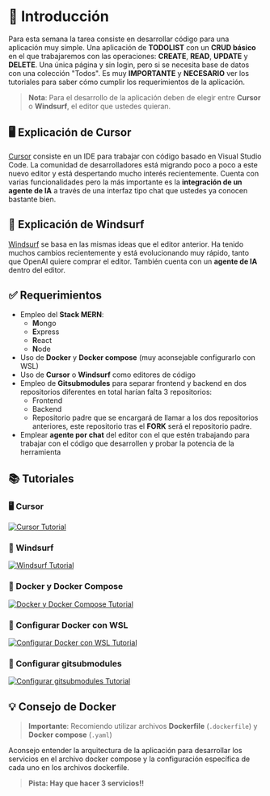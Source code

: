# 📝 Introducción

Para esta semana la tarea consiste en desarrollar código para una aplicación muy simple. Una aplicación de **TODOLIST** con un **CRUD básico** en el que trabajaremos con las operaciones: **CREATE**, **READ**, **UPDATE** y **DELETE**. Una única página y sin login, pero si se necesita base de datos con una colección "Todos". Es muy **IMPORTANTE** y **NECESARIO** ver los tutoriales para saber cómo cumplir los requerimientos de la aplicación. 

> **Nota**: Para el desarrollo de la aplicación deben de elegir entre **Cursor** o **Windsurf**, el editor que ustedes quieran.

## 🖥️ Explicación de Cursor

[Cursor](https://www.cursor.com/) consiste en un IDE para trabajar con código basado en Visual Studio Code. La comunidad de desarrolladores está migrando poco a poco a este nuevo editor y está despertando mucho interés recientemente. Cuenta con varias funcionalidades pero la más importante es la **integración de un agente de IA** a través de una interfaz tipo chat que ustedes ya conocen bastante bien. 

## 🌊 Explicación de Windsurf

[Windsurf](https://windsurf.com/editor) se basa en las mismas ideas que el editor anterior. Ha tenido muchos cambios recientemente y está evolucionando muy rápido, tanto que OpenAI quiere comprar el editor. También cuenta con un **agente de IA** dentro del editor.

## ✅ Requerimientos

- Empleo del **Stack MERN**: 
  - **M**ongo 
  - **E**xpress 
  - **R**eact 
  - **N**ode
- Uso de **Docker** y **Docker compose** (muy aconsejable configurarlo con WSL)
- Uso de **Cursor** o **Windsurf** como editores de código
- Empleo de **Gitsubmodules** para separar frontend y backend en dos repositorios diferentes en total harían falta 3 repositorios:
  - Frontend
  - Backend 
  - Repositorio padre que se encargará de llamar a los dos repositorios anteriores, este repositorio tras el **FORK** será el repositorio padre.
- Emplear **agente por chat** del editor con el que estén trabajando para trabajar con el código que desarrollen y probar la potencia de la herramienta

## 📚 Tutoriales

### 🖥️ Cursor
[![Cursor Tutorial](https://img.youtube.com/vi/SM8040cwBdw/0.jpg)](https://www.youtube.com/watch?v=SM8040cwBdw)

### 🌊 Windsurf
[![Windsurf Tutorial](https://img.youtube.com/vi/3qi94lCdYI0/0.jpg)](https://www.youtube.com/watch?v=3qi94lCdYI0)

### 🐳 Docker y Docker Compose
[![Docker y Docker Compose Tutorial](https://img.youtube.com/vi/4Dko5W96WHg/0.jpg)](https://www.youtube.com/watch?v=4Dko5W96WHg)

### 🐧 Configurar Docker con WSL
[![Configurar Docker con WSL Tutorial](https://img.youtube.com/vi/urP3766-qQY/0.jpg)](https://www.youtube.com/watch?v=urP3766-qQY)

### 🔄 Configurar gitsubmodules
[![Configurar gitsubmodules Tutorial](https://img.youtube.com/vi/gSlXo2iLBro/0.jpg)](https://www.youtube.com/watch?v=gSlXo2iLBro)

## 💡 Consejo de Docker

> **Importante**: Recomiendo utilizar archivos **Dockerfile** (`.dockerfile`) y **Docker compose** (`.yaml`)

Aconsejo entender la arquitectura de la aplicación para desarrollar los servicios en el archivo docker compose y la configuración específica de cada uno en los archivos dockerfile.

> **Pista: Hay que hacer 3 servicios!!**